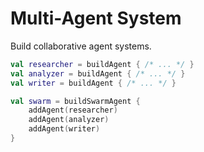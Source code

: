 # Multi-Agent System

Build collaborative agent systems.

```kotlin
val researcher = buildAgent { /* ... */ }
val analyzer = buildAgent { /* ... */ }
val writer = buildAgent { /* ... */ }

val swarm = buildSwarmAgent {
    addAgent(researcher)
    addAgent(analyzer)
    addAgent(writer)
}
```
